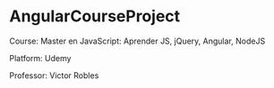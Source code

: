 ﻿# AngularCourseProject

Course:
Master en JavaScript: Aprender JS, jQuery, Angular, NodeJS

Platform:
Udemy

Professor:
Victor Robles

